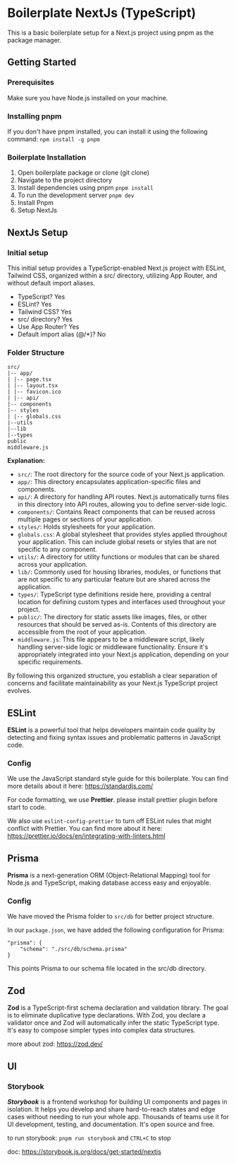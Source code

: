 # Boilerplate NextJs (TypeScript)

This is a basic boilerplate setup for a Next.js project using pnpm as the package manager.

## Getting Started

### Prerequisites

Make sure you have Node.js installed on your machine.

### Installing pnpm

If you don't have pnpm installed, you can install it using the following command:
`npm install -g pnpm`

### Boilerplate Installation

1. Open boilerplate package or clone (git clone)
2. Navigate to the project directory
3. Install dependencies using pnpm
   `pnpm install`
4. To run the development server
   `pnpm dev`
5. Install Pnpm
6. Setup NextJs

## NextJs Setup

### Initial setup

This initial setup provides a TypeScript-enabled Next.js project with ESLint, Tailwind CSS, organized within a src/ directory, utilizing App Router, and without default import aliases.

- TypeScript? Yes
- ESLint? Yes
- Tailwind CSS? Yes
- src/ directory? Yes
- Use App Router? Yes
- Default import alias (@/\*)? No

### Folder Structure

```
src/
|-- app/
| |-- page.tsx
| |-- layout.tsx
| |-- favicon.ico
| |-- api/
|-- components
|-- styles
| |-- globals.css
|--utils
|--lib
|--types
public
middleware.js
```

**Explanation:**

- `src/`: The root directory for the source code of your Next.js application.
- `app/`: This directory encapsulates application-specific files and components.
- `api/`: A directory for handling API routes. Next.js automatically turns files in this directory into API routes, allowing you to define server-side logic.
- `components/`: Contains React components that can be reused across multiple pages or sections of your application.
- `styles/`: Holds stylesheets for your application.
- `globals.css`: A global stylesheet that provides styles applied throughout your application. This can include global resets or styles that are not specific to any component.
- `utils/`: A directory for utility functions or modules that can be shared across your application.
- `lib/`: Commonly used for housing libraries, modules, or functions that are not specific to any particular feature but are shared across the application.
- `types/`: TypeScript type definitions reside here, providing a central location for defining custom types and interfaces used throughout your project.
- `public/`: The directory for static assets like images, files, or other resources that should be served as-is. Contents of this directory are accessible from the root of your application.
- `middleware.js`: This file appears to be a middleware script, likely handling server-side logic or middleware functionality. Ensure it's appropriately integrated into your Next.js application, depending on your specific requirements.

By following this organized structure, you establish a clear separation of concerns and facilitate maintainability as your Next.js TypeScript project evolves.

## ESLint

**ESLint** is a powerful tool that helps developers maintain code quality by detecting and fixing syntax issues and problematic patterns in JavaScript code.

### Config

We use the JavaScript standard style guide for this boilerplate.
You can find more details about it here: https://standardjs.com/

For code formatting, we use **Prettier**. please install prettier plugin before start to code.

We also use `eslint-config-prettier` to turn off ESLint rules that might conflict with Prettier. You can find more about it here:
https://prettier.io/docs/en/integrating-with-linters.html

## Prisma

**Prisma** is a next-generation ORM (Object-Relational Mapping) tool for Node.js and TypeScript, making database access easy and enjoyable.

### Config

We have moved the Prisma folder to `src/db` for better project structure.

In our `package.json`, we have added the following configuration for Prisma:

```
"prisma": {
    "schema": "./src/db/schema.prisma"
}

```

This points Prisma to our schema file located in the src/db directory.

## Zod

**Zod** is a TypeScript-first schema declaration and validation library. The goal is to eliminate duplicative type declarations. With Zod, you declare a validator once and Zod will automatically infer the static TypeScript type. It's easy to compose simpler types into complex data structures.

more about zod: https://zod.dev/

## UI

### Storybook

**_Storybook_** is a frontend workshop for building UI components and pages in isolation. It helps you develop and share hard-to-reach states and edge cases without needing to run your whole app. Thousands of teams use it for UI development, testing, and documentation. It's open source and free.

to run storybook: `pnpm run storybook` and `CTRL+C` to stop

doc: https://storybook.js.org/docs/get-started/nextjs
